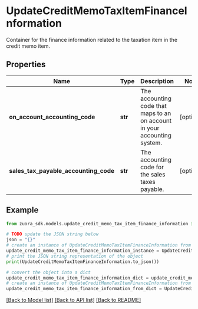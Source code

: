 # UpdateCreditMemoTaxItemFinanceInformation

Container for the finance information related to the taxation item in the credit memo item.

## Properties

Name | Type | Description | Notes
------------ | ------------- | ------------- | -------------
**on_account_accounting_code** | **str** | The accounting code that maps to an on account in your accounting system.  | [optional] 
**sales_tax_payable_accounting_code** | **str** | The accounting code for the sales taxes payable.  | [optional] 

## Example

```python
from zuora_sdk.models.update_credit_memo_tax_item_finance_information import UpdateCreditMemoTaxItemFinanceInformation

# TODO update the JSON string below
json = "{}"
# create an instance of UpdateCreditMemoTaxItemFinanceInformation from a JSON string
update_credit_memo_tax_item_finance_information_instance = UpdateCreditMemoTaxItemFinanceInformation.from_json(json)
# print the JSON string representation of the object
print(UpdateCreditMemoTaxItemFinanceInformation.to_json())

# convert the object into a dict
update_credit_memo_tax_item_finance_information_dict = update_credit_memo_tax_item_finance_information_instance.to_dict()
# create an instance of UpdateCreditMemoTaxItemFinanceInformation from a dict
update_credit_memo_tax_item_finance_information_from_dict = UpdateCreditMemoTaxItemFinanceInformation.from_dict(update_credit_memo_tax_item_finance_information_dict)
```
[[Back to Model list]](../README.md#documentation-for-models) [[Back to API list]](../README.md#documentation-for-api-endpoints) [[Back to README]](../README.md)


